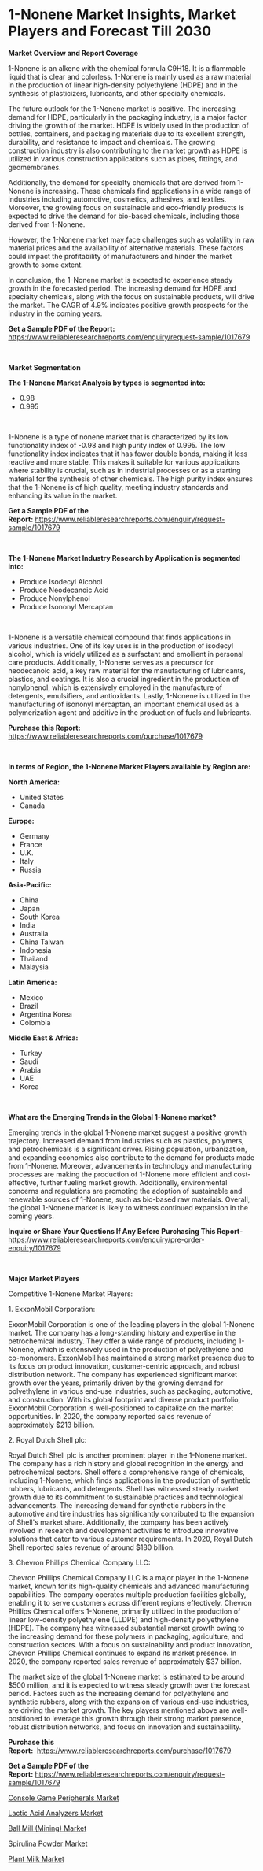 <p><h1>1-Nonene Market Insights, Market Players and Forecast Till 2030</h1></p><p><strong>Market Overview and Report Coverage</strong></p>
<p><p>1-Nonene is an alkene with the chemical formula C9H18. It is a flammable liquid that is clear and colorless. 1-Nonene is mainly used as a raw material in the production of linear high-density polyethylene (HDPE) and in the synthesis of plasticizers, lubricants, and other specialty chemicals.</p><p>The future outlook for the 1-Nonene market is positive. The increasing demand for HDPE, particularly in the packaging industry, is a major factor driving the growth of the market. HDPE is widely used in the production of bottles, containers, and packaging materials due to its excellent strength, durability, and resistance to impact and chemicals. The growing construction industry is also contributing to the market growth as HDPE is utilized in various construction applications such as pipes, fittings, and geomembranes.</p><p>Additionally, the demand for specialty chemicals that are derived from 1-Nonene is increasing. These chemicals find applications in a wide range of industries including automotive, cosmetics, adhesives, and textiles. Moreover, the growing focus on sustainable and eco-friendly products is expected to drive the demand for bio-based chemicals, including those derived from 1-Nonene.</p><p>However, the 1-Nonene market may face challenges such as volatility in raw material prices and the availability of alternative materials. These factors could impact the profitability of manufacturers and hinder the market growth to some extent.</p><p>In conclusion, the 1-Nonene market is expected to experience steady growth in the forecasted period. The increasing demand for HDPE and specialty chemicals, along with the focus on sustainable products, will drive the market. The CAGR of 4.9% indicates positive growth prospects for the industry in the coming years.</p></p>
<p><strong>Get a Sample PDF of the Report:</strong> <a href="https://www.reliableresearchreports.com/enquiry/request-sample/1017679">https://www.reliableresearchreports.com/enquiry/request-sample/1017679</a></p>
<p>&nbsp;</p>
<p><strong>Market Segmentation</strong></p>
<p><strong>The 1-Nonene Market Analysis by types is segmented into:</strong></p>
<p><ul><li>0.98</li><li>0.995</li></ul></p>
<p>&nbsp;</p>
<p><p>1-Nonene is a type of nonene market that is characterized by its low functionality index of -0.98 and high purity index of 0.995. The low functionality index indicates that it has fewer double bonds, making it less reactive and more stable. This makes it suitable for various applications where stability is crucial, such as in industrial processes or as a starting material for the synthesis of other chemicals. The high purity index ensures that the 1-Nonene is of high quality, meeting industry standards and enhancing its value in the market.</p></p>
<p><strong>Get a Sample PDF of the Report:</strong>&nbsp;<a href="https://www.reliableresearchreports.com/enquiry/request-sample/1017679">https://www.reliableresearchreports.com/enquiry/request-sample/1017679</a></p>
<p>&nbsp;</p>
<p><strong>The 1-Nonene Market Industry Research by Application is segmented into:</strong></p>
<p><ul><li>Produce Isodecyl Alcohol</li><li>Produce Neodecanoic Acid</li><li>Produce Nonylphenol</li><li>Produce Isononyl Mercaptan</li></ul></p>
<p>&nbsp;</p>
<p><p>1-Nonene is a versatile chemical compound that finds applications in various industries. One of its key uses is in the production of isodecyl alcohol, which is widely utilized as a surfactant and emollient in personal care products. Additionally, 1-Nonene serves as a precursor for neodecanoic acid, a key raw material for the manufacturing of lubricants, plastics, and coatings. It is also a crucial ingredient in the production of nonylphenol, which is extensively employed in the manufacture of detergents, emulsifiers, and antioxidants. Lastly, 1-Nonene is utilized in the manufacturing of isononyl mercaptan, an important chemical used as a polymerization agent and additive in the production of fuels and lubricants.</p></p>
<p><strong>Purchase this Report:</strong>&nbsp; <a href="https://www.reliableresearchreports.com/purchase/1017679">https://www.reliableresearchreports.com/purchase/1017679</a></p>
<p>&nbsp;</p>
<p><strong>In terms of Region, the 1-Nonene Market Players available by Region are:</strong></p>
<p>
    <p> <strong> North America: </strong>
        <ul>
            <li>United States</li>
            <li>Canada</li>
        </ul>
        </p> 
    <p> <strong> Europe: </strong>
        <ul>
            <li>Germany</li>
            <li>France</li>
            <li>U.K.</li>
            <li>Italy</li>
            <li>Russia</li>
        </ul>
        </p> 
    <p> <strong> Asia-Pacific: </strong>
        <ul>
            <li>China</li>
            <li>Japan</li>
            <li>South Korea</li>
            <li>India</li>
            <li>Australia</li>
            <li>China Taiwan</li>
            <li>Indonesia</li>
            <li>Thailand</li>
            <li>Malaysia</li>
        </ul>
        </p> 
    <p> <strong> Latin America: </strong>
        <ul>
            <li>Mexico</li>
            <li>Brazil</li>
            <li>Argentina Korea</li>
            <li>Colombia</li>
        </ul>
        </p> 
    <p> <strong> Middle East & Africa: </strong>
        <ul>
            <li>Turkey</li>
            <li>Saudi</li>
            <li>Arabia</li>
            <li>UAE</li>
            <li>Korea</li>
        </ul>
    </p>
    </p>
<p>&nbsp;</p>
<p><strong>What are the Emerging Trends in the Global 1-Nonene market?</strong></p>
<p><p>Emerging trends in the global 1-Nonene market suggest a positive growth trajectory. Increased demand from industries such as plastics, polymers, and petrochemicals is a significant driver. Rising population, urbanization, and expanding economies also contribute to the demand for products made from 1-Nonene. Moreover, advancements in technology and manufacturing processes are making the production of 1-Nonene more efficient and cost-effective, further fueling market growth. Additionally, environmental concerns and regulations are promoting the adoption of sustainable and renewable sources of 1-Nonene, such as bio-based raw materials. Overall, the global 1-Nonene market is likely to witness continued expansion in the coming years.</p></p>
<p><strong>Inquire or Share Your Questions If Any Before Purchasing This Report</strong>- <a href="https://www.reliableresearchreports.com/enquiry/pre-order-enquiry/1017679">https://www.reliableresearchreports.com/enquiry/pre-order-enquiry/1017679</a></p>
<p>&nbsp;</p>
<p><strong>Major Market Players</strong></p>
<p><p>Competitive 1-Nonene Market Players:</p><p>1. ExxonMobil Corporation:</p><p>ExxonMobil Corporation is one of the leading players in the global 1-Nonene market. The company has a long-standing history and expertise in the petrochemical industry. They offer a wide range of products, including 1-Nonene, which is extensively used in the production of polyethylene and co-monomers. ExxonMobil has maintained a strong market presence due to its focus on product innovation, customer-centric approach, and robust distribution network. The company has experienced significant market growth over the years, primarily driven by the growing demand for polyethylene in various end-use industries, such as packaging, automotive, and construction. With its global footprint and diverse product portfolio, ExxonMobil Corporation is well-positioned to capitalize on the market opportunities. In 2020, the company reported sales revenue of approximately $213 billion.</p><p>2. Royal Dutch Shell plc:</p><p>Royal Dutch Shell plc is another prominent player in the 1-Nonene market. The company has a rich history and global recognition in the energy and petrochemical sectors. Shell offers a comprehensive range of chemicals, including 1-Nonene, which finds applications in the production of synthetic rubbers, lubricants, and detergents. Shell has witnessed steady market growth due to its commitment to sustainable practices and technological advancements. The increasing demand for synthetic rubbers in the automotive and tire industries has significantly contributed to the expansion of Shell's market share. Additionally, the company has been actively involved in research and development activities to introduce innovative solutions that cater to various customer requirements. In 2020, Royal Dutch Shell reported sales revenue of around $180 billion.</p><p>3. Chevron Phillips Chemical Company LLC:</p><p>Chevron Phillips Chemical Company LLC is a major player in the 1-Nonene market, known for its high-quality chemicals and advanced manufacturing capabilities. The company operates multiple production facilities globally, enabling it to serve customers across different regions effectively. Chevron Phillips Chemical offers 1-Nonene, primarily utilized in the production of linear low-density polyethylene (LLDPE) and high-density polyethylene (HDPE). The company has witnessed substantial market growth owing to the increasing demand for these polymers in packaging, agriculture, and construction sectors. With a focus on sustainability and product innovation, Chevron Phillips Chemical continues to expand its market presence. In 2020, the company reported sales revenue of approximately $37 billion.</p><p>The market size of the global 1-Nonene market is estimated to be around $500 million, and it is expected to witness steady growth over the forecast period. Factors such as the increasing demand for polyethylene and synthetic rubbers, along with the expansion of various end-use industries, are driving the market growth. The key players mentioned above are well-positioned to leverage this growth through their strong market presence, robust distribution networks, and focus on innovation and sustainability.</p></p>
<p><strong>Purchase this Report:</strong>&nbsp;&nbsp;<a href="https://www.reliableresearchreports.com/purchase/1017679">https://www.reliableresearchreports.com/purchase/1017679</a></p>
<p></p>
<p><strong>Get a Sample PDF of the Report:</strong>&nbsp;<a href="https://www.reliableresearchreports.com/enquiry/request-sample/1017679">https://www.reliableresearchreports.com/enquiry/request-sample/1017679</a></p>
<p><p><a href="https://github.com/reportprimeyash/Market-Research-Report-List-1/blob/main/console-game-peripherals-market.md">Console Game Peripherals Market</a></p><p><a href="https://www.reportprime.com/lactic-acid-analyzers-r9619">Lactic Acid Analyzers Market</a></p><p><a href="https://github.com/reportprime/Market-Research-Report-List-1/blob/main/ball-mill-mining-market.md">Ball Mill (Mining) Market</a></p><p><a href="https://www.linkedin.com/pulse/decoding-spirulina-powder-market-deep-dive-latest-trends-hpqne/">Spirulina Powder Market</a></p><p><a href="https://medium.com/@beaublock2023/plant-milk-market-size-growth-forecast-2023-2030-7ea4538f3a12">Plant Milk Market</a></p></p>